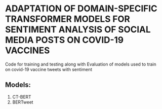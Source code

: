 # ADAPTATION OF DOMAIN-SPECIFIC TRANSFORMER MODELS FOR SENTIMENT ANALYSIS OF SOCIAL MEDIA POSTS ON COVID-19 VACCINES
Code for training and testing along with Evaluation of models used to train on covid-19 vaccine tweets with sentiment
## Models:
1. CT-BERT
2. BERTweet
